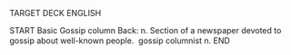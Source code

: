 TARGET DECK
ENGLISH

START
Basic
Gossip column
Back: n. Section of a newspaper devoted to gossip about well-known people.  gossip columnist n.
END
